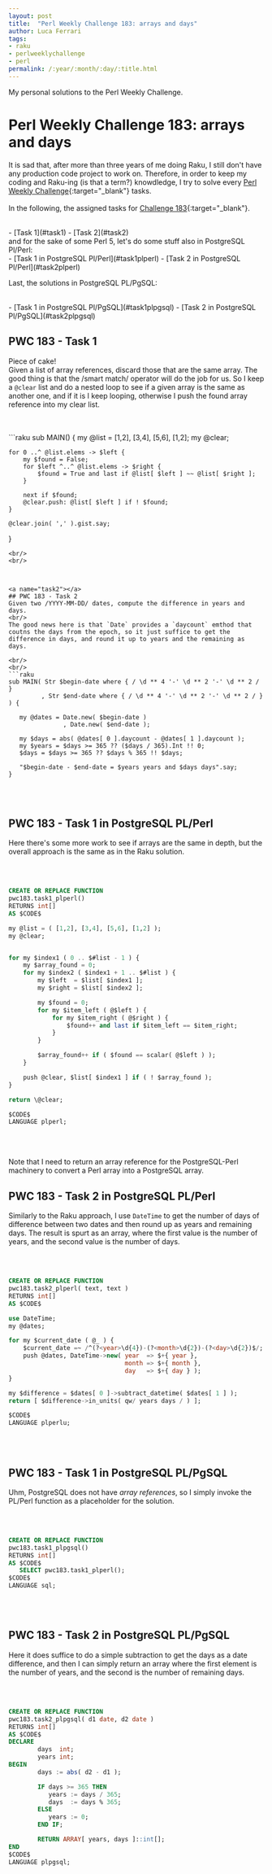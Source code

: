 ```yaml
---
layout: post
title:  "Perl Weekly Challenge 183: arrays and days"
author: Luca Ferrari
tags:
- raku
- perlweeklychallenge
- perl
permalink: /:year/:month/:day/:title.html
---
```

My personal solutions to the Perl Weekly Challenge.

# Perl Weekly Challenge 183: arrays and days

It is sad that, after more than three years of me doing Raku, I still don't have any production code project to work on.
Therefore, in order to keep my coding and Raku-ing (is that a term?) knowdledge, I try to solve every  [Perl Weekly Challenge](https://perlweeklychallenge.org/){:target="_blank"} tasks.
<br/>
<br/>
In the following, the assigned tasks for [Challenge 183](https://perlweeklychallenge.org/blog/perl-weekly-challenge-0183/){:target="_blank"}.

<br/>
- [Task 1](#task1)
- [Task 2](#task2)


<br/>
and for the sake of some Perl 5, let's do some stuff also in PostgreSQL Pl/Perl:

<br/>
- [Task 1 in PostgreSQL Pl/Perl](#task1plperl)
- [Task 2 in PostgreSQL Pl/Perl](#task2plperl)


Last, the solutions in PostgreSQL PL/PgSQL:

<br/>
- [Task 1 in PostgreSQL Pl/PgSQL](#task1plpgsql)
- [Task 2 in PostgreSQL Pl/PgSQL](#task2plpgsql)

<a name="task1"></a>
## PWC 183 - Task 1

Piece of cake!
<br/>
Given a list of array references, discard those that are the same array. The good thing is that the /smart match/ operator will do the job for us. So I keep a `@clear` list and do a nested loop to see if a given array is the same as another one, and if it is I keep looping, otherwise I push the found array reference into my clear list.


<br/>
<br/>
```raku
sub MAIN() {
    my @list = [1,2], [3,4], [5,6], [1,2];
    my @clear;

    for 0 ..^ @list.elems -> $left {
        my $found = False;
        for $left ^..^ @list.elems -> $right {
            $found = True and last if @list[ $left ] ~~ @list[ $right ];
        }

        next if $found;
        @clear.push: @list[ $left ] if ! $found;
    }

    @clear.join( ',' ).gist.say;
}

 ```
<br/>
<br/>



<a name="task2"></a>
## PWC 183 - Task 2
Given two /YYYY-MM-DD/ dates, compute the difference in years and days.
<br/>
The good news here is that `Date` provides a `daycount` emthod that coutns the days from the epoch, so it just suffice to get the difference in days, and round it up to years and the remaining as days.

<br/>
<br/>
```raku
sub MAIN( Str $begin-date where { / \d ** 4 '-' \d ** 2 '-' \d ** 2 / }
          , Str $end-date where { / \d ** 4 '-' \d ** 2 '-' \d ** 2 / } ) {

    my @dates = Date.new( $begin-date )
                , Date.new( $end-date );

    my $days = abs( @dates[ 0 ].daycount - @dates[ 1 ].daycount );
    my $years = $days >= 365 ?? ($days / 365).Int !! 0;
    $days = $days >= 365 ?? $days % 365 !! $days;

    "$begin-date - $end-date = $years years and $days days".say;
}

```
<br/>
<br/>


<a name="task1plperl"></a>
## PWC 183 - Task 1 in PostgreSQL PL/Perl

Here there's some more work to see if arrays are the same in depth, but the overall approach is the same as in the Raku solution.

<br/>
<br/>

``` sql
CREATE OR REPLACE FUNCTION
pwc183.task1_plperl()
RETURNS int[]
AS $CODE$

my @list = ( [1,2], [3,4], [5,6], [1,2] );
my @clear;


for my $index1 ( 0 .. $#list - 1 ) {
    my $array_found = 0;
    for my $index2 ( $index1 + 1 .. $#list ) {
        my $left  = $list[ $index1 ];
        my $right = $list[ $index2 ];

        my $found = 0;
        for my $item_left ( @$left ) {
            for my $item_right ( @$right ) {
                $found++ and last if $item_left == $item_right;
            }
        }

        $array_found++ if ( $found == scalar( @$left ) );
    }

    push @clear, $list[ $index1 ] if ( ! $array_found );
}

return \@clear;

$CODE$
LANGUAGE plperl;
```
<br/>
<br/>

Note that I need to return an array reference for the PostgreSQL-Perl machinery to convert a Perl array into a PostgreSQL array.




<a name="task2plperl"></a>
## PWC 183 - Task 2 in PostgreSQL PL/Perl

Similarly to the Raku approach, I use `DateTime` to get the number of days of difference between two dates and then round up as years and remaining days. The result is spurt as an array, where the first value is the number of years, and the second value is the number of days.

<br/>
<br/>

``` sql
CREATE OR REPLACE FUNCTION
pwc183.task2_plperl( text, text )
RETURNS int[]
AS $CODE$

use DateTime;
my @dates;

for my $current_date ( @_ ) {
    $current_date =~ /^(?<year>\d{4})-(?<month>\d{2})-(?<day>\d{2})$/;
    push @dates, DateTime->new( year  => $+{ year },
                                month => $+{ month },
                                day   => $+{ day } );
}

my $difference = $dates[ 0 ]->subtract_datetime( $dates[ 1 ] );
return [ $difference->in_units( qw/ years days / ) ];

$CODE$
LANGUAGE plperlu;

```
<br/>
<br/>


<a name="task1plpgsql"></a>
## PWC 183 - Task 1 in PostgreSQL PL/PgSQL

Uhm, PostgreSQL does not have *array references*, so I simply invoke the PL/Perl function as a placeholder for the solution.

<br/>
<br/>

``` sql
CREATE OR REPLACE FUNCTION
pwc183.task1_plpgsql()
RETURNS int[]
AS $CODE$
   SELECT pwc183.task1_plperl();
$CODE$
LANGUAGE sql;
```
<br/>
<br/>


<a name="task2plpgsql"></a>
## PWC 183 - Task 2 in PostgreSQL PL/PgSQL

Here it does suffice to do a simple subtraction to get the days as a date difference, and then I can simply return an array where the first element is the number of years, and the second is the number of remaining days.

<br/>
<br/>

``` sql
CREATE OR REPLACE FUNCTION
pwc183.task2_plpgsql( d1 date, d2 date )
RETURNS int[]
AS $CODE$
DECLARE
        days  int;
        years int;
BEGIN
        days := abs( d2 - d1 );

        IF days >= 365 THEN
           years := days / 365;
           days  := days % 365;
        ELSE
           years := 0;
        END IF;

        RETURN ARRAY[ years, days ]::int[];
END
$CODE$
LANGUAGE plpgsql;


```
<br/>
<br/>
